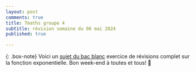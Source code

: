 ```yaml
---
layout: post
comments: true
title: Tmaths groupe 4
subtitle: révision semaine du 06 mai 2024
published: true

---
```




{: .box-note}
Voici un [sujet du bac blanc](https://github.com/raveluz/raveluz.github.io/blob/master/pdf/07.05.pdf) exercice de révisions complet sur la fonction exponentielle.
Bon week-end à toutes et tous! :muscle:


